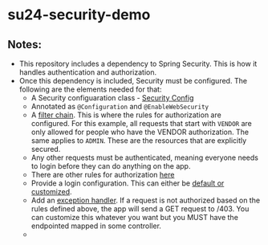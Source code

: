 # su24-security-demo
## Notes:
- This repository includes a dependency to Spring Security. This is how it handles authentication and authorization.
- Once this dependency is included, Security must be configured. The following are the elements needed for that:
  -  A Security configuaration class - [Security Config](https://github.com/uncg-csc340/su24-security-demo/blob/5d7b01e32725bde964eb07f15fbf9983e27c0b41/src/main/java/com/csc340/security_demo/security/SecurityConfig.java)
    -   Annotated as `@Configuration` and `@EnableWebSecurity`
    -   A [filter chain](https://github.com/uncg-csc340/su24-security-demo/blob/5d7b01e32725bde964eb07f15fbf9983e27c0b41/src/main/java/com/csc340/security_demo/security/SecurityConfig.java#L21). This is where the rules for authorization are configured. For this example, all requests that start with `VENDOR` are only allowed for people who have the VENDOR authorization. The same applies to `ADMIN`. These are the resources that are explicitly secured. 
    -   Any other requests must be authenticated, meaning everyone needs to login before they can do anything on the app.
    -   There are other rules for authorization [here](https://docs.spring.io/spring-security/reference/servlet/authorization/authorize-http-requests.html#authorize-requests)
    -   Provide a login configuration. This can either be [default or customized](https://docs.spring.io/spring-security/reference/servlet/authentication/passwords/form.html).
    -   Add an [exception handler](https://docs.spring.io/spring-security/reference/servlet/authentication/passwords/form.html). If a request is not authorized based on the rules defined above, the app will send a GET request to /403. You can customize this whatever you want but you MUST have the endpointed mapped in some controller.
    -   
